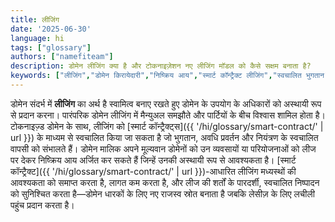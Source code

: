 ```yaml
---
title: लीजिंग
date: '2025-06-30'
language: hi
tags: ["glossary"]
authors: ["namefiteam"]
description: डोमेन लीजिंग क्या है और टोकनाइज़ेशन नए लीजिंग मॉडल को कैसे सक्षम बनाता है?
keywords: ["लीजिंग","डोमेन किरायेदारी","निष्क्रिय आय","स्मार्ट कॉन्ट्रैक्ट लीजिंग","स्वचालित भुगतान"]
---
```



डोमेन संदर्भ में **लीजिंग** का अर्थ है स्वामित्व बनाए रखते हुए डोमेन के उपयोग के अधिकारों को अस्थायी रूप से प्रदान करना। पारंपरिक डोमेन लीजिंग में मैन्युअल समझौते और पार्टियों के बीच विश्वास शामिल होता है। टोकनाइज़्ड डोमेन के साथ, लीजिंग को [स्मार्ट कॉन्ट्रैक्ट्स]({{ '/hi/glossary/smart-contract/' | url }}) के माध्यम से स्वचालित किया जा सकता है जो भुगतान, अवधि प्रवर्तन और नियंत्रण के स्वचालित वापसी को संभालते हैं। डोमेन मालिक अपने मूल्यवान डोमेनों को उन व्यवसायों या परियोजनाओं को लीज पर देकर निष्क्रिय आय अर्जित कर सकते हैं जिन्हें उनकी अस्थायी रूप से आवश्यकता है। [स्मार्ट कॉन्ट्रैक्ट]({{ '/hi/glossary/smart-contract/' | url }})-आधारित लीजिंग मध्यस्थों की आवश्यकता को समाप्त करता है, लागत कम करता है, और लीज की शर्तों के पारदर्शी, स्वचालित निष्पादन को सुनिश्चित करता है—डोमेन धारकों के लिए नए राजस्व स्रोत बनाता है जबकि लेसीज़ के लिए लचीली पहुंच प्रदान करता है।